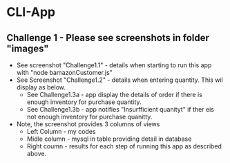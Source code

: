 # CLI-App

## Challenge 1 - Please see screenshots in folder "images"
* See screenshot "Challenge1.1" - details when starting to run this app with "node bamazonCustomer.js"
* See Screenshot "Challenge1.2" - details when entering quantity. This wil display as below.
    * See Challenge1.3a - app display the details of order if there is enough inventory for purchase quantity.
    * See Challenge1.3b - app notifies "Insurfficient quanityt" if ther eis not enough inventory for purchase quanitty.
* Note, the screenshot provides 3 columns of views
    * Left Column - my codes
    * Midle column - mysql in table providing detail in database
    * Right coumn - results for each step of running this app as described above.